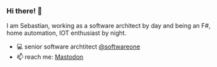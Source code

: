 ### Hi there! 👋

I am Sebastian, working as a software architect by day and being an F#, home automation, IOT enthusiast by night.

- 💻 senior software archtitect <a href="https://www.softwareone.com">@softwareone</a> 
- 📫 reach me: <a rel="me" href="https://techhub.social/@brase">Mastodon</a>

<!--
**brase/brase** is a ✨ _special_ ✨ repository because its `README.md` (this file) appears on your GitHub profile.

Here are some ideas to get you started:


- 🌱 I’m currently learning ...
- 👯 I’m looking to collaborate on ...
- 🤔 I’m looking for help with ...
- 💬 Ask me about ...
- 📫 How to reach me: ...
- 😄 Pronouns: ...
- ⚡ Fun fact: ...
-->
